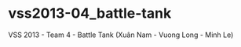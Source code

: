 vss2013-04_battle-tank
======================

VSS 2013 - Team 4 - Battle Tank (Xuân Nam - Vuong Long - Minh Le)
